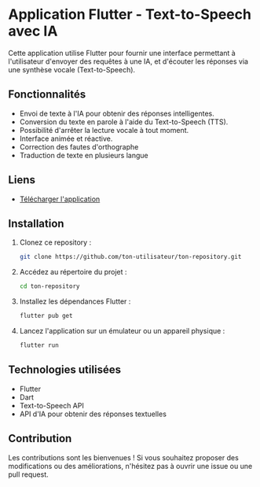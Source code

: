 
# Application Flutter - Text-to-Speech avec IA

Cette application utilise Flutter pour fournir une interface permettant à l'utilisateur d'envoyer des requêtes à une IA, et d'écouter les réponses via une synthèse vocale (Text-to-Speech).

## Fonctionnalités

- Envoi de texte à l'IA pour obtenir des réponses intelligentes.
- Conversion du texte en parole à l'aide du Text-to-Speech (TTS).
- Possibilité d'arrêter la lecture vocale à tout moment.
- Interface animée et réactive.
- Correction des fautes d'orthographe
- Traduction de texte en plusieurs langue

## Liens

- [Télécharger l'application](https://drive.google.com/file/d/1a76glMwJPePfoZuSV2Zj6k68_7VsRG-P/view?usp=sharing)

## Installation

1. Clonez ce repository :
   ```bash
   git clone https://github.com/ton-utilisateur/ton-repository.git
   ```

2. Accédez au répertoire du projet :
   ```bash
   cd ton-repository
   ```

3. Installez les dépendances Flutter :
   ```bash
   flutter pub get
   ```

4. Lancez l'application sur un émulateur ou un appareil physique :
   ```bash
   flutter run
   ```

## Technologies utilisées

- Flutter
- Dart
- Text-to-Speech API
- API d'IA pour obtenir des réponses textuelles

## Contribution

Les contributions sont les bienvenues ! Si vous souhaitez proposer des modifications ou des améliorations, n'hésitez pas à ouvrir une issue ou une pull request.


